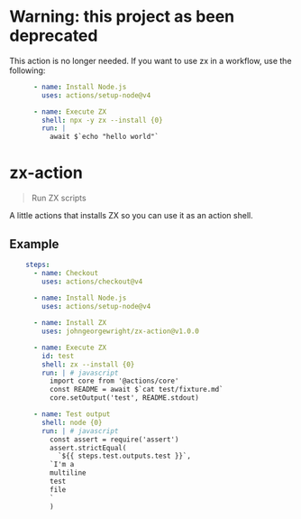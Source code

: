 # Warning: this project as been deprecated

This action is no longer needed. If you want to use zx in a workflow, use the following:

```yaml
      - name: Install Node.js
        uses: actions/setup-node@v4

      - name: Execute ZX
        shell: npx -y zx --install {0}
        run: |
          await $`echo "hello world"`
```

# zx-action

> Run ZX scripts

A little actions that installs ZX so you can use it as an action shell.

## Example

```yml
    steps:
      - name: Checkout
        uses: actions/checkout@v4
      
      - name: Install Node.js
        uses: actions/setup-node@v4

      - name: Install ZX
        uses: johngeorgewright/zx-action@v1.0.0

      - name: Execute ZX
        id: test
        shell: zx --install {0}
        run: | # javascript
          import core from '@actions/core'
          const README = await $`cat test/fixture.md`
          core.setOutput('test', README.stdout)

      - name: Test output
        shell: node {0}
        run: | # javascript
          const assert = require('assert')
          assert.strictEqual(
            `${{ steps.test.outputs.test }}`,
          `I'm a
          multiline
          test
          file
          `
          )
```
